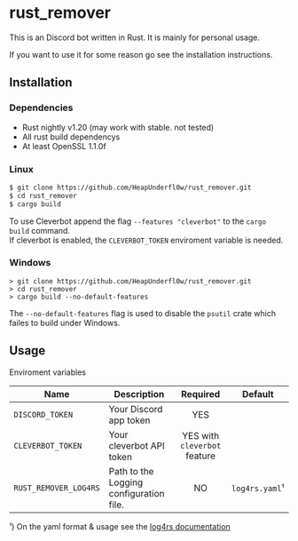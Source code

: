 # rust_remover
This is an Discord bot written in Rust.
It is mainly for personal usage.

If you want to use it for some reason go see the installation instructions.

## Installation

### Dependencies
- Rust nightly v1.20 (may work with stable. not tested)  
- All rust build dependencys  
- At least OpenSSL 1.1.0f  

### Linux
```bash
$ git clone https://github.com/HeapUnderfl0w/rust_remover.git
$ cd rust_remover
$ cargo build
```
To use Cleverbot append the flag `--features "cleverbot"` to the `cargo build` command.  
If cleverbot is enabled, the `CLEVERBOT_TOKEN` enviroment variable is needed.  

### Windows

```batch
> git clone https://github.com/HeapUnderfl0w/rust_remover.git
> cd rust_remover
> cargo build --no-default-features
```
 The `--no-default-features` flag is used to disable the `psutil` crate which failes to build under Windows.
 
 ## Usage
 Enviroment variables
 
 | Name                  | Description                             | Required                     | Default        |
 | --------------------- | --------------------------------------- | :--------------------------: | -------------- |
 | `DISCORD_TOKEN`       | Your Discord app token                  | YES                          |                |
 | `CLEVERBOT_TOKEN`     | Your cleverbot API token                | YES with `cleverbot` feature |                |
 | `RUST_REMOVER_LOG4RS` | Path to the Logging configuration file. | NO                           | `log4rs.yaml`¹ |
 
 ¹) On the yaml format & usage see the [log4rs documentation](https://docs.rs/log4rs/0.7.0/log4rs/#examples)
